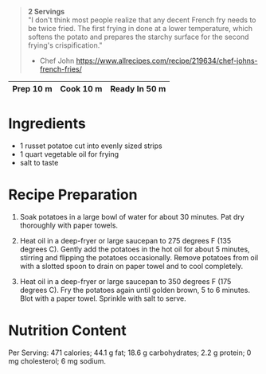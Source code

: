 > __2 Servings__  
"I don't think most people realize that any decent French fry needs to be twice fried. The first frying in done at a lower temperature, which softens the potato and prepares the starchy surface for the second frying's crispification." 
> - Chef John
https://www.allrecipes.com/recipe/219634/chef-johns-french-fries/


Prep 10 m | Cook 10 m | Ready In 50 m
----------|-----------|--------------

# Ingredients

* 1 russet potatoe cut into evenly sized strips
* 1 quart vegetable oil for frying
* salt to taste

# Recipe Preparation

1. Soak potatoes in a large bowl of water for about 30 minutes. Pat dry thoroughly with paper towels. 

2. Heat oil in a deep-fryer or large saucepan to 275 degrees F (135 degrees C). Gently add the potatoes in the hot oil for about 5 minutes, stirring and flipping the potatoes occasionally. Remove potatoes from oil with a slotted spoon to drain on paper towel and to cool completely. 

3. Heat oil in a deep-fryer or large saucepan to 350 degrees F (175 degrees C). Fry the potatoes again until golden brown, 5 to 6 minutes. Blot with a paper towel. Sprinkle with salt to serve. 

# Nutrition Content
Per Serving: 471 calories; 44.1 g fat; 18.6 g carbohydrates; 2.2 g protein; 0 mg cholesterol; 6 mg sodium.
